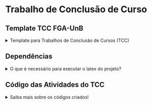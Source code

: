 # Trabalho de Conclusão de Curso

## Template TCC FGA-UnB

<details>
  <summary> Template para Trabalhos de Conclusão de Cursos (TCC) </summary>
Template para Trabalhos de Conclusão de Cursos (TCC) na Faculdade do Gama (FGA) em Latex.

Licenciado em Creative Commons Atribuição 3.0:
http://creativecommons.org/licenses/by/3.0/

Desenvolvido e adaptado pelo professor Edson Alves <edsomjr@gmail.com>.
</details>

## Dependências

<details>
  <summary> O que é necessário para executar o latex do projeto? </summary>
Para utilizar, certifique-se de ter instalados no seu ambiente o [Docker](https://docs.docker.com/engine/install/) e o [Docker-compose](https://docs.docker.com/compose/install/).

## Construindo imagem
Construa a imagem Docker que será utilizada com o comando:
```
docker-compose build latex
```

## Edição do template
Os arquivos para edição do template de TCC estão localizados na pasta `latex`. Depois de alterá-los utilizando um editor de texto, basta compilar os arquivos.

## Compilando o template de TCC e gerando o PDF
Execute o comando:
```
docker-compose up
```

Pronto! o PDF do seu projeto estará disponível em `latex/tcc.pdf`.


## Limpando 
Para limpar os arquivos gerados pelo latex:
```
docker-compose run latex bash -c 'make clean'
```
### FAQ

Caso você encontre algum erro na execução dos comandos acima, siga as instruções abaixo:

1. Adicione o grupo `docker` ao seu usuário com o comando
```
sudo usermod -a -G docker $USER
```

1. Altere as permissões do arquivo `/var/run/docker.sock` com o comando:
```
sudo chown $USER /var/run/docker.sock
```

1. Caso o Docker não esteja rodando, inicie o serviço (e agende o início automático no _boot_) com os comandos:
```
sudo systemctl enable docker
sudo systemctl start docker
```
</details>

## Código das Atividades do TCC

<details>
  <summary>Saiba mais sobre os códigos criados!</summary>

- [Código explicado e detalhado da Atividade 2](CodesTCC/Atividade2/explicacaoCodigoAT2.md)
- [Código explicado e detalhado da Atividade 3](CodesTCC/Atividade3/explicacaoCodigoAT3.md)
- [Código explicado e detalhado da Atividade 4](CodesTCC/Atividade3/explicacaoCodigoAT4.md)

</details>
